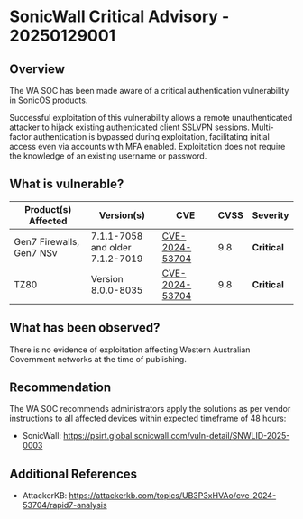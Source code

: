 # SonicWall Critical Advisory - 20250129001

## Overview

The WA SOC has been made aware of a critical authentication vulnerability in SonicOS products.

Successful exploitation of this vulnerability allows a remote unauthenticated attacker to hijack existing authenticated client SSLVPN sessions. Multi-factor authentication is bypassed during exploitation, facilitating initial access even via accounts with MFA enabled. Exploitation does not require the knowledge of an existing username or password.

## What is vulnerable?

| Product(s) Affected      | Version(s)                           | CVE                                                               | CVSS | Severity     |
| ------------------------ | ------------------------------------ | ----------------------------------------------------------------- | ---- | ------------ |
| Gen7 Firewalls, Gen7 NSv | 7.1.1-7058 and older <br> 7.1.2-7019 | [CVE-2024-53704](https://nvd.nist.gov/vuln/detail/CVE-2024-53704) | 9.8  | **Critical** |
| TZ80                     | Version 8.0.0-8035                   | [CVE-2024-53704](https://nvd.nist.gov/vuln/detail/CVE-2024-53704) | 9.8  | **Critical** |

## What has been observed?

There is no evidence of exploitation affecting Western Australian Government networks at the time of publishing.

## Recommendation

The WA SOC recommends administrators apply the solutions as per vendor instructions to all affected devices within expected timeframe of 48 hours:

- SonicWall: <https://psirt.global.sonicwall.com/vuln-detail/SNWLID-2025-0003>

## Additional References

- AttackerKB: <https://attackerkb.com/topics/UB3P3xHVAo/cve-2024-53704/rapid7-analysis>
